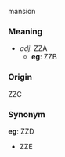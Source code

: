 mansion
### Meaning
+ _adj_: ZZA
    + __eg__: ZZB

### Origin

ZZC

### Synonym

__eg__: ZZD

+ ZZE



